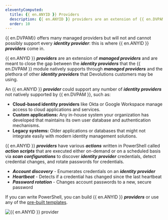 ```yaml
---
eleventyComputed:
  title: {{ en.ANYID }} Providers
  description: {{ en.ANYID }} providers are an extension of {{ en.DVPAM }} managed providers and are meant to close the gap between the {{ en.DVPAM }} supported identity providers and the plethora of other identity providers that Devolutions customers may be using.
  order: 10
---
```


{{ en.DVPAM}} offers many managed providers but will not and cannot possibly support every ***identity provider***: this is where {{ en.ANYID }} ***providers*** come in.

{{ en.ANYID }} ***providers*** are an extension of ***managed providers*** and are meant to close the gap between the ***identity providers*** that the {{ en.DVPAM }} module natively supports through ***managed providers*** and the plethora of other ***identity providers*** that Devolutions customers may be using.

An {{ en.ANYID }} ***provider*** could support any number of ***identity providers*** not natively supported by {{ en.DVPAM }}, such as:

- **Cloud-based identity providers** like Okta or Google Workspace manage access to cloud applications and services.
- **Custom applications:** Any in-house system your organization has developed that maintains its own user database and authentication mechanisms.
- **Legacy systems:** Older applications or databases that might not integrate easily with modern identity management solutions.

{{ en.ANYID }} ***providers*** have various ***actions*** written in PowerShell called ***action scripts*** that are executed either on-demand or on a scheduled basis via ***scan configurations*** to discover ***identity provider*** credentials, detect credential changes, and rotate passwords for credentials.

- ***Account discovery*** - Enumerates credentials on an ***identity provider***
- ***Heartbeat*** - Detects if a credential has changed since the last heartbeat
- ***Password rotation*** - Changes account passwords to a new, secure password

If you can write PowerShell, you can build {{ en.ANYID }} ***providers*** or use any of the [pre-built templates](https://github.com/Devolutions/PAM-Providers).

![{{ en.ANYID }} provider](https://cdnweb.devolutions.net/docs/DVLS4026_2024_2.png)
